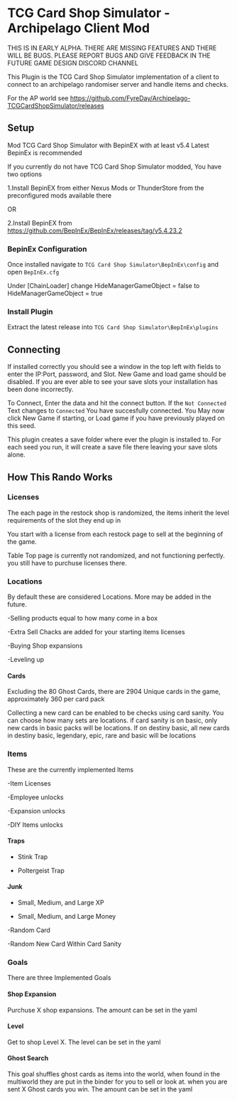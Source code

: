 # TCG Card Shop Simulator - Archipelago Client Mod

THIS IS IN EARLY ALPHA. THERE ARE MISSING FEATURES AND THERE WILL BE BUGS. PLEASE REPORT BUGS AND GIVE FEEDBACK IN THE FUTURE GAME DESIGN DISCORD CHANNEL

This Plugin is the TCG Card Shop Simulator implementation of a client to connect to an archipelago randomiser server and handle items and checks.

For the AP world see https://github.com/FyreDay/Archipelago-TCGCardShopSimulator/releases

## Setup

Mod TCG Card Shop Simulator with BepinEX with at least v5.4 Latest BepinEx is recommended

If you currently do not have TCG Card Shop Simulator modded, You have two options

1.Install BepinEX from either Nexus Mods or ThunderStore from the preconfigured mods available there

OR

2.Install BepinEX from https://github.com/BepInEx/BepInEx/releases/tag/v5.4.23.2

### BepinEx Configuration

Once installed navigate to `TCG Card Shop Simulator\BepInEx\config` and open `BepInEx.cfg`

Under [ChainLoader] change HideManagerGameObject = false to HideManagerGameObject = true

### Install Plugin

Extract the latest release into `TCG Card Shop Simulator\BepInEx\plugins`

## Connecting

If installed correctly you should see a window in the top left with fields to enter the IP:Port, password, and Slot. New Game and load game should be disabled. If you are ever able to see your save slots your installation has been done incorrectly.

To Connect, Enter the data and hit the connect button. If the `Not Connected` Text changes to `Connected` You have succesfully connected. You May now click New Game if starting, or Load game if you have previously played on this seed.

This plugin creates a save folder where ever the plugin is installed to. For each seed you run, it will create a save file there leaving your save slots alone.

## How This Rando Works

### Licenses

The each page in the restock shop is randomized, the items inherit the level requirements of the slot they end up in

You start with a license from each restock page to sell at the beginning of the game. 

Table Top page is currently not randomized, and not functioning perfectly. you still have to purchuse licenses there.

### Locations

By default these are considered Locations. More may be added in the future.

-Selling products equal to how many come in a box

-Extra Sell Chacks are added for your starting items licenses

-Buying Shop expansions

-Leveling up

#### Cards

Excluding the 80 Ghost Cards, there are 2904 Unique cards in the game, approximately 360 per card pack

Collecting a new card can be enabled to be checks using card sanity. You can choose how many sets are locations. if card sanity is on basic, only new cards in basic packs will be locations. If on destiny basic, all new cards in destiny basic, legendary, epic, rare and basic will be locations

### Items

These are the currently implemented Items 

-Item Licenses

-Employee unlocks

-Expansion unlocks

-DIY Items unlocks

#### Traps

- Stink Trap

- Poltergeist Trap

#### Junk

- Small, Medium, and Large XP

- Small, Medium, and Large Money

-Random Card

-Random New Card Within Card Sanity 

### Goals

There are three Implemented Goals

#### Shop Expansion
	
Purchuse X shop expansions. The amount can be set in the yaml

#### Level

Get to shop Level X. The level can be set in the yaml

#### Ghost Search

This goal shuffles ghost cards as items into the world, when found in the multiworld they are put in the binder for you to sell or look at. when you are sent X Ghost cards you win. The amount can be set in the yaml
